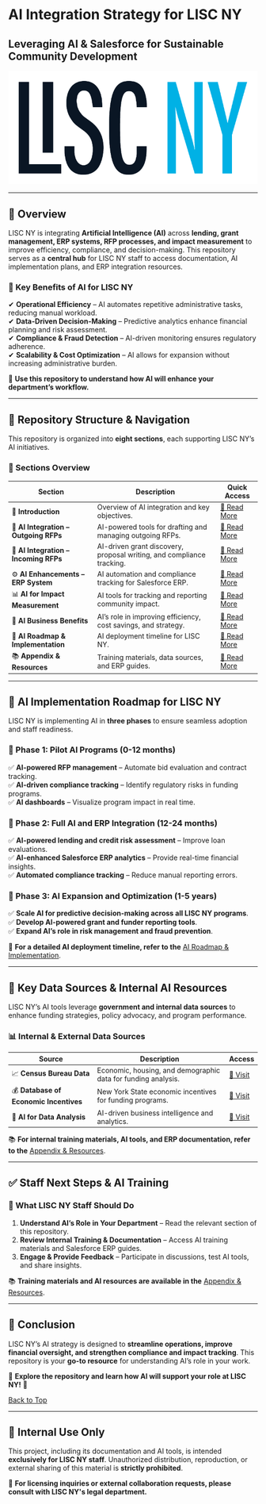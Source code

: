 # **AI Integration Strategy for LISC NY**  
## **Leveraging AI & Salesforce for Sustainable Community Development**  

![LISC New York Logo](images/LISC_NY_horizontal_PRIMARY_LOGO.png)  

---

## **📌 Overview**
LISC NY is integrating **Artificial Intelligence (AI)** across **lending, grant management, ERP systems, RFP processes, and impact measurement** to improve efficiency, compliance, and decision-making. This repository serves as a **central hub** for LISC NY staff to access documentation, AI implementation plans, and ERP integration resources.

### **🔹 Key Benefits of AI for LISC NY**
✔ **Operational Efficiency** – AI automates repetitive administrative tasks, reducing manual workload.  
✔ **Data-Driven Decision-Making** – Predictive analytics enhance financial planning and risk assessment.  
✔ **Compliance & Fraud Detection** – AI-driven monitoring ensures regulatory adherence.  
✔ **Scalability & Cost Optimization** – AI allows for expansion without increasing administrative burden.  

📂 **Use this repository to understand how AI will enhance your department’s workflow.**  

---

## **📁 Repository Structure & Navigation**
This repository is organized into **eight sections**, each supporting LISC NY’s AI initiatives.

### **📌 Sections Overview**
| **Section** | **Description** | **Quick Access** |
|------------|----------------|------------------|
| 📖 **Introduction** | Overview of AI integration and key objectives. | [📄 Read More](01_Introduction.md) |
| 📄 **AI Integration – Outgoing RFPs** | AI-powered tools for drafting and managing outgoing RFPs. | [📄 Read More](02_AI_Integration_Outgoing_RFPs.md) |
| 📄 **AI Integration – Incoming RFPs** | AI-driven grant discovery, proposal writing, and compliance tracking. | [📄 Read More](03_AI_Integration_Incoming_RFPs.md) |
| ⚙ **AI Enhancements – ERP System** | AI automation and compliance tracking for Salesforce ERP. | [📄 Read More](04_AI_Enhancements_ERP_System.md) |
| 📊 **AI for Impact Measurement** | AI tools for tracking and reporting community impact. | [📄 Read More](05_AI_Impact_Measurement.md) |
| 💼 **AI Business Benefits** | AI’s role in improving efficiency, cost savings, and strategy. | [📄 Read More](06_AI_Business_Benefits.md) |
| 🚀 **AI Roadmap & Implementation** | AI deployment timeline for LISC NY. | [📄 Read More](07_AI_Roadmap_Implementation.md) |
| 📚 **Appendix & Resources** | Training materials, data sources, and ERP guides. | [📄 Read More](08_Appendix_Resources.md) |

---

## **🚀 AI Implementation Roadmap for LISC NY**
LISC NY is implementing AI in **three phases** to ensure seamless adoption and staff readiness.

### **🔹 Phase 1: Pilot AI Programs (0-12 months)**
✅ **AI-powered RFP management** – Automate bid evaluation and contract tracking.  
✅ **AI-driven compliance tracking** – Identify regulatory risks in funding programs.  
✅ **AI dashboards** – Visualize program impact in real time.  

### **🔹 Phase 2: Full AI and ERP Integration (12-24 months)**
✅ **AI-powered lending and credit risk assessment** – Improve loan evaluations.  
✅ **AI-enhanced Salesforce ERP analytics** – Provide real-time financial insights.  
✅ **Automated compliance tracking** – Reduce manual reporting errors.  

### **🔹 Phase 3: AI Expansion and Optimization (1-5 years)**
✅ **Scale AI for predictive decision-making across all LISC NY programs**.  
✅ **Develop AI-powered grant and funder reporting tools**.  
✅ **Expand AI’s role in risk management and fraud prevention**.  

📌 **For a detailed AI deployment timeline, refer to the** [AI Roadmap & Implementation](07_AI_Roadmap_Implementation.md).  


---

## **🔗 Key Data Sources & Internal AI Resources**
LISC NY’s AI tools leverage **government and internal data sources** to enhance funding strategies, policy advocacy, and program performance.

### **📊 Internal & External Data Sources**
| **Source** | **Description** | **Access** |
|------------|----------------|------------|
| 📈 **Census Bureau Data** | Economic, housing, and demographic data for funding analysis. | [🔗 Visit](https://data.census.gov/) |
| 💰 **Database of Economic Incentives** | New York State economic incentives for funding programs. | [🔗 Visit](https://esd.ny.gov/database-economic-incentives) |
| 🧠 **AI for Data Analysis** | AI-driven business intelligence and analytics. | [🔗 Visit](https://team-gpt.com/blog/using-ai-for-data-analysis-6-use-cases-statistics-examples-and-tools/) |

📚 **For internal training materials, AI tools, and ERP documentation, refer to the** [Appendix & Resources](08_Appendix_Resources.md).  

---

## **✅ Staff Next Steps & AI Training**
### **📌 What LISC NY Staff Should Do**
1. **Understand AI’s Role in Your Department** – Read the relevant section of this repository.  
2. **Review Internal Training & Documentation** – Access AI training materials and Salesforce ERP guides.  
3. **Engage & Provide Feedback** – Participate in discussions, test AI tools, and share insights.  

📚 **Training materials and AI resources are available in the** [Appendix & Resources](08_Appendix_Resources.md).  

---

## **📌 Conclusion**
LISC NY’s AI strategy is designed to **streamline operations, improve financial oversight, and strengthen compliance and impact tracking**. This repository is your **go-to resource** for understanding AI’s role in your work.

📂 **Explore the repository and learn how AI will support your role at LISC NY!** 🚀

[Back to Top](#📌-Overview)

---

## **🔐 Internal Use Only**
This project, including its documentation and AI tools, is intended **exclusively for LISC NY staff**. Unauthorized distribution, reproduction, or external sharing of this material is **strictly prohibited**.

📌 **For licensing inquiries or external collaboration requests, please consult with LISC NY's legal department.**
